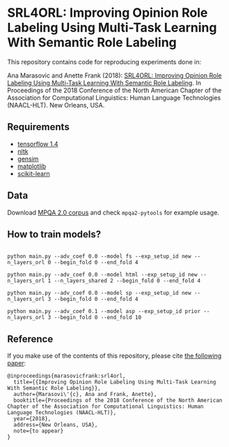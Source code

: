 # SRL4ORL: Improving Opinion Role Labeling Using Multi-Task Learning With Semantic Role Labeling
This repository contains code for reproducing experiments done in:

Ana Marasovic and Anette Frank (2018): [SRL4ORL: Improving Opinion Role Labeling Using Multi-Task Learning With Semantic Role Labeling](https://arxiv.org/abs/1711.00768). In Proceedings of the 2018 Conference of the North American Chapter of the Association for Computational Linguistics: Human Language Technologies (NAACL-HLT). New Orleans, USA.


## Requirements

- [tensorflow 1.4](https://www.tensorflow.org/versions/r1.4/)
- [nltk](http://www.nltk.org)
- [gensim](https://radimrehurek.com/gensim/)
- [matplotlib](https://matplotlib.org)
- [scikit-learn](http://scikit-learn.org/stable/)

## Data

Download [MPQA 2.0 corpus](http://mpqa.cs.pitt.edu/corpora/mpqa_corpus/mpqa_corpus_2_0/) and check ```mpqa2-pytools``` for example usage.


## How to train models?

```

python main.py --adv_coef 0.0 --model fs --exp_setup_id new --n_layers_orl 0 --begin_fold 0 --end_fold 4

python main.py --adv_coef 0.0 --model html --exp_setup_id new --n_layers_orl 1 --n_layers_shared 2 --begin_fold 0 --end_fold 4

python main.py --adv_coef 0.0 --model sp --exp_setup_id new --n_layers_orl 3 --begin_fold 0 --end_fold 4

python main.py --adv_coef 0.1 --model asp --exp_setup_id prior --n_layers_orl 3 --begin_fold 0 --end_fold 10

```

## Reference

If you make use of the contents of this repository, please cite [the following paper](https://arxiv.org/abs/1711.00768):

```
@inproceedings{marasovicfrank:srl4orl,
  title={{Improving Opinion Role Labeling Using Multi-Task Learning With Semantic Role Labeling}},
  author={Marasovi\'{c}, Ana and Frank, Anette},
  booktitle={Proceedings of the 2018 Conference of the North American Chapter of the Association for Computational Linguistics: Human Language Technologies (NAACL-HLT)},
  year={2018},
  address={New Orleans, USA},
  note={to appear}
}
```
